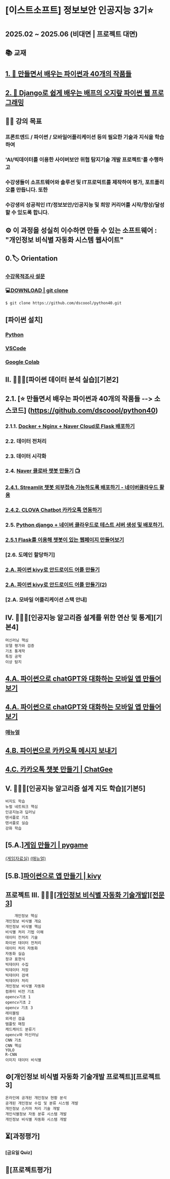 # [이스트소프트] 정보보안 인공지능 3기⭐️
## 2025.02 ~ 2025.06 (비대면 | 프로젝트 대면)
## 📚 교재

## [1. 📕 만들면서 배우는 파이썬과 40개의 작품들](https://github.com/dscoool/python40/)

## [2. 📗 Django로 쉽게 배우는 배프의 오지랖 파이썬 웹 프로그래밍](https://github.com/dscoool/django)

## 👨‍🏫 강의 목표
### 프론트엔드 / 파이썬 / 모바일어플리케이션 등의 필요한 기술과 지식을 학습하여 
### 'AI/빅데이터를 이용한 사이버보안 위협 탐지기술 개발 프로젝트'를 수행하고
### 수강생들이 소프트웨어와 솔루션 및 IT프로덕트를 제작하여 평가, 포트폴리오를 만듭니다. 또한
### 수강생의 성공적인 IT/정보보안/인공지능 및 희망 커리어를 시작/향상/달성할 수 있도록 합니다.

## ⚙️ 이 과정을 성실히 이수하면 만들 수 있는 소프트웨어 : "개인정보 비식별 자동화 시스템 웹사이트"

## 0.🏷 Orientation 

### [수강목적조사 설문](https://forms.gle/pc5QeBb3WRGP4SH36)

### 💻[DOWNLOAD | git clone](https://github.com/dscoool/python40/)
	$ git clone https://github.com/dscoool/python40.git
## [파이썬 설치]
### [Python](https://www.python.org/downloads/)
### [VSCode](https://code.visualstudio.com/download)
### [Google Colab](https://colab.research.google.com/)


## II. 👩🏻‍💻[파이썬 데이터 분석 실습][기본2]
##	2.1. [⭐️ 만들면서 배우는 파이썬과 40개의 작품들 --> 소스코드] (https://github.com/dscoool/python40)
### 	2.1.1. [Docker + Nginx + Naver Cloud로 Flask 배포하기](https://tnsgh0101.medium.com/%EB%8F%84%EC%BB%A4%EB%A1%9C-%EB%AA%A8%EB%8D%B8-%EB%B0%B0%ED%8F%AC%ED%95%98%EA%B8%B0-2-54f7c1a6f54b)
###	2.2. 데이터 전처리
###	2.3. 데이터 시각화
### 	2.4. [Naver 클로바 챗봇 만들기](https://velog.io/@westreed/%EB%84%A4%EC%9D%B4%EB%B2%84-CLOVA-%EC%B1%97%EB%B4%87-%EB%A7%8C%EB%93%A4%EA%B8%B0) [📺](https://www.youtube.com/watch?v=9xauO9t8Fu8&feature=youtu.be)
### [2.4.1. Streamlit 챗봇 외부접속 가능하도록 배포하기 - 네이버클라우드 활용](https://chucoding.tistory.com/146)
### [2.4.2. CLOVA Chatbot 카카오톡 연동하기](https://chucoding.tistory.com/125)
### 2.5. [Python django + 네이버 클라우드로 테스트 서버 생성 및 배포하기.](https://velog.io/@yjl8628/%EB%84%A4%EC%9D%B4%EB%B2%84-%ED%81%B4%EB%9D%BC%EC%9A%B0%EB%93%9C-%ED%94%8C%EB%9E%AB%ED%8F%BCNCP-Pythondjango-%EB%B0%B0%ED%8F%AC%ED%95%98%EA%B8%B0)

### [2.5.1 Flask를 이용해 챗봇이 있는 웹페이지 만들어보기](https://gaebalsaebal-developer.tistory.com/31#google_vignette)

### [2.6. 도메인 할당하기]
### [2.A. 파이썬 kivy로 안드로이드 어플 만들기](https://brain-nim.tistory.com/3)
### [2.A. 파이썬 kivy로 안드로이드 어플 만들기(2)](https://gaebalsaebal-developer.tistory.com/28)
### [2.A. 모바일 어플리케이션 스택 안내]

## IV. 👨🏻‍💻[인공지능 알고리즘 설계를 위한 연산 및 통계][기본4]
	머신러닝 핵심
	모델 평가와 검증
	기초 통계학
	특징 공학
	이상 탐지
## [4.A. 파이썬으로 chatGPT와 대화하는 모바일 앱 만들어보기](https://gaebalsaebal-developer.tistory.com/28)
## [4.A. 파이썬으로 chatGPT와 대화하는 모바일 앱 만들어보기](https://github.com/woensug-choi/ChatGee)
### [매뉴얼](https://woensug-choi.github.io/ChatGee/Introduction.html#%EA%B0%9C%EB%B0%9C%EC%9E%90%EC%9A%A9-%EC%82%AC%EC%9A%A9%EB%B0%A9%EB%B2%95)
## [4.B. 파이썬으로 카카오톡 메시지 보내기](https://devtalk.kakao.com/t/rest-api-python-flask/134383)
## [4.C. 카카오톡 챗봇 만들기 | ChatGee](https://chatgee.notion.site/d48efe6c05934aa2bd2659c5de6179f6#2737cb8ecbe141feb2d50b85da6137db)
## V. 👩🏻‍💻[인공지능 알고리즘 설계 지도 학습][기본5] 
	비지도 학습
	뉴럴 네트워크 핵심
	인공지능과 딥러닝
	텐서플로 기초
	텐서플로 실습
	강화 학습
## [5.A.][게임 만들기 | pygame](https://github.com/dscoool/pygame)

[(게임자료실)](https://drive.google.com/drive/folders/1PE-zxK5eHEVK6TiBw32Me2xW_dHZhRwu?usp=sharing)
[(매뉴얼)](https://wikidocs.net/64675)
## [5.B.][파이썬으로 앱 만들기 | kivy](https://wikidocs.net/85867) 

## 프로젝트 III. 👨🏻‍💻[[개인정보 비식별 자동화 기술개발][전문3]](https://github.com/dscoool/opencv) 	
        개인정보 핵심
	개인정보 비식별 개요
	개인정보 비식별 핵심
	비식별 처리 기법 이해
	데이터 전처리 기술
	파이썬 데이터 전처리
	데이터 처리 자동화
	자동화 실습
	정규 표현식
	빅데이터 수집
	빅데이터 저장
	빅데이터 검색
	빅데이터 처리
	개인정보 비식별 자동화
	컴퓨터 비전 기초
	opencv기초 1
	opencv기초 2
	opencv 기초 3
	레이블링
	외곽선 검출
	템플릿 매칭
	캐드케이드 분류기
	opencv와 머신러닝
	CNN 기초
	CNN 핵심
	YOLO
	R-CNN
	이미지 데이터 비식별


## ⚙️[개인정보 비식별 자동화 기술개발 프로젝트][프로젝트3]
	온라인에 공개된 개인정보 현황 분석
	공개된 개인정보 수집 및 분류 시스템 개발
	개인정보 스키마 처리 기술 개발
	개인식별정보 자동 분류 시스템 개발
	개인정보 비식별 자동화 시스템 개발

## ⏳[과정평가]
#### [금요일 Quiz]
## 📝[프로젝트평가]
